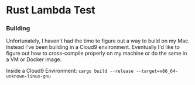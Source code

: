 # Rust Lambda Test

### Building

Unfortunately, I haven't had the time to figure out a way to build on my Mac.
Instead I've been building in a Cloud9 environment. Eventually I'd like to figure out how to cross-compile properly on my machine or do the same in a VM or Docker image.

Inside a Cloud9 Environment: `cargo build --release --target=x86_64-unknown-linux-gnu`

